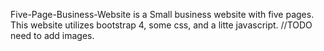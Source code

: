 Five-Page-Business-Website is a Small business website with five pages.
This website utilizes bootstrap 4, some css, and a litte javascript.
//TODO
need to add images.